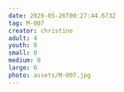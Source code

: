 ```yaml
---
date: 2020-05-26T00:27:44.673Z
tag: M-007
creator: christine
adult: 4
youth: 0
small: 0
medium: 0
large: 0
photo: assets/M-007.jpg
---
```

